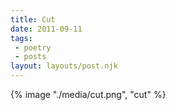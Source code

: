 ```yaml
---
title: Cut
date: 2011-09-11
tags:
 - poetry
 - posts
layout: layouts/post.njk
---
```


{% image "./media/cut.png", "cut" %}
 
